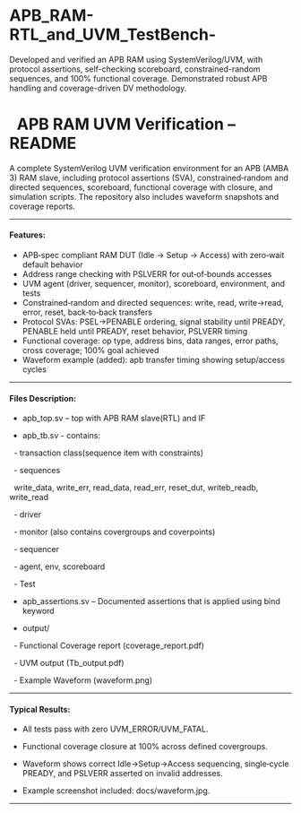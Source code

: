 # APB_RAM-RTL_and_UVM_TestBench-
Developed and verified an APB RAM using SystemVerilog/UVM, with protocol assertions, self-checking scoreboard, constrained-random sequences, and 100% functional coverage. Demonstrated robust APB handling and coverage-driven DV methodology.

# &nbsp;			**APB RAM UVM Verification – README**



A complete SystemVerilog UVM verification environment for an APB (AMBA 3) RAM slave, including protocol assertions (SVA), constrained‑random and directed sequences, scoreboard, functional coverage with closure, and simulation scripts. The repository also includes waveform snapshots and coverage reports.



----------------------------------------------------------------------------------------------------------------------------------------------------------



#### Features:



* APB‑spec compliant RAM DUT (Idle → Setup → Access) with zero‑wait default behavior
* Address range checking with PSLVERR for out‑of‑bounds accesses
* UVM agent (driver, sequencer, monitor), scoreboard, environment, and tests
* Constrained‑random and directed sequences: write, read, write→read, error, reset, back‑to‑back transfers
* Protocol SVAs: PSEL→PENABLE ordering, signal stability until PREADY, PENABLE held until PREADY, reset behavior, PSLVERR timing
* Functional coverage: op type, address bins, data ranges, error paths, cross coverage; 100% goal achieved
* Waveform example (added): apb transfer timing showing setup/access cycles



----------------------------------------------------------------------------------------------------------------------------------------------------------



#### Files Description:



* apb\_top.sv – top with APB RAM slave(RTL) and IF
  
* apb\_tb.sv - contains:

&nbsp;	     - transaction class(sequence item with constraints)

&nbsp;	    - sequences

&nbsp;		        write\_data, write\_err, 	read\_data, read\_err, reset\_dut, writeb\_readb, write\_read

&nbsp;	    - driver

&nbsp;	    - monitor (also contains covergroups and coverpoints)

&nbsp;	    - sequencer

&nbsp;	    - agent, env, scoreboard

&nbsp;	    - Test



* apb\_assertions.sv – Documented assertions that is applied using bind keyword
  
* output/

&nbsp;	- Functional Coverage report (coverage\_report.pdf)

&nbsp;	- UVM output (Tb\_output.pdf)

&nbsp;	- Example Waveform (waveform.png)



----------------------------------------------------------------------------------------------------------------------------------------------------------



#### Typical Results:



* All tests pass with zero UVM\_ERROR/UVM\_FATAL.



* Functional coverage closure at 100% across defined covergroups.



* Waveform shows correct Idle→Setup→Access sequencing, single‑cycle PREADY, and PSLVERR asserted on invalid addresses.



* Example screenshot included: docs/waveform.jpg.



----------------------------------------------------------------------------------------------------------------------------------------------------------

